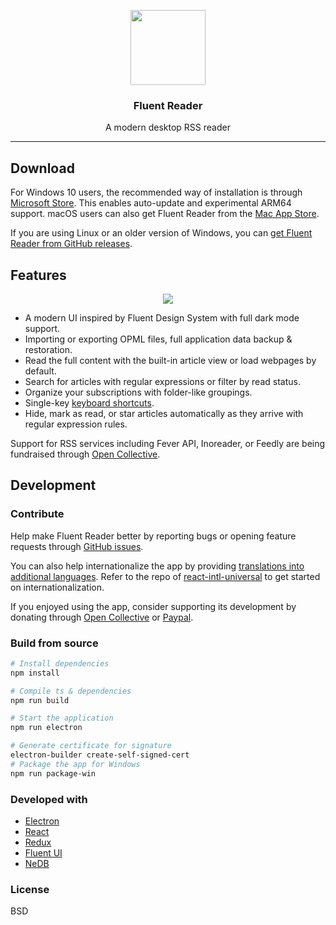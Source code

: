 <p align="center">
  <img width="120" height="120" src="https://github.com/yang991178/rss-reader/raw/master/build/icon.png">
</p>
<h3 align="center">Fluent Reader</h3>
<p align="center">A modern desktop RSS reader</p>
<hr />

## Download

For Windows 10 users, the recommended way of installation is through [Microsoft Store](https://www.microsoft.com/store/apps/9P71FC94LRH8?cid=github). 
This enables auto-update and experimental ARM64 support. 
macOS users can also get Fluent Reader from the [Mac App Store](https://apps.apple.com/app/id1520907427).

If you are using Linux or an older version of Windows, you can [get Fluent Reader from GitHub releases](https://github.com/yang991178/fluent-reader/releases).

## Features

<p align="center">
  <img src="https://github.com/yang991178/rss-reader/raw/master/docs/imgs/screenshot.jpg">
</p>

- A modern UI inspired by Fluent Design System with full dark mode support.
- Importing or exporting OPML files, full application data backup & restoration.
- Read the full content with the built-in article view or load webpages by default.
- Search for articles with regular expressions or filter by read status.
- Organize your subscriptions with folder-like groupings.
- Single-key [keyboard shortcuts](https://github.com/yang991178/fluent-reader/wiki/Support#keyboard-shortcuts).
- Hide, mark as read, or star articles automatically as they arrive with regular expression rules.

Support for RSS services including Fever API, Inoreader, or Feedly are being fundraised through [Open Collective](https://opencollective.com/fluent-reader). 

## Development

### Contribute

Help make Fluent Reader better by reporting bugs or opening feature requests through [GitHub issues](https://github.com/yang991178/fluent-reader/issues). 

You can also help internationalize the app by providing [translations into additional languages](https://github.com/yang991178/fluent-reader/tree/master/src/scripts/i18n). 
Refer to the repo of [react-intl-universal](https://github.com/alibaba/react-intl-universal) to get started on internationalization. 

If you enjoyed using the app, consider supporting its development by donating through [Open Collective](https://opencollective.com/fluent-reader) or [Paypal](https://www.paypal.me/yang991178).

### Build from source
```bash
# Install dependencies
npm install

# Compile ts & dependencies
npm run build

# Start the application
npm run electron

# Generate certificate for signature
electron-builder create-self-signed-cert
# Package the app for Windows
npm run package-win

```

### Developed with

- [Electron](https://github.com/electron/electron)
- [React](https://github.com/facebook/react)
- [Redux](https://github.com/reduxjs/redux)
- [Fluent UI](https://github.com/microsoft/fluentui)
- [NeDB](https://github.com/louischatriot/nedb)

### License

BSD
